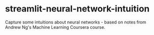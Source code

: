 # streamlit-neural-network-intuition
Capture some intuitions about neural networks - based on notes from Andrew Ng's Machine Learning Coursera course.
